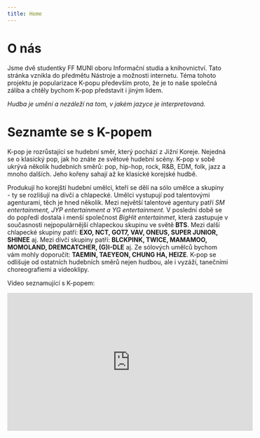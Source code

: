 ```yaml
---
title: Home
---
```


# O nás

Jsme dvě studentky FF MUNI oboru Informační studia a knihovnictví. Tato stránka vznikla do předmětu Nástroje a možnosti internetu. Téma tohoto projektu je popularizace K-popu především proto, že je to naše společná záliba a chtěly bychom K-pop představit i jiným lidem.

*Hudba je umění a nezáleží na tom, v jakém jazyce je interpretovaná.*

# Seznamte se s K-popem

K-pop je rozrůstající se hudební směr, který pochází z Jižní Koreje.
Nejedná se o klasický pop, jak ho znáte ze světové hudební scény. 
K-pop v sobě ukrývá několik hudebních směrů: pop, hip-hop, rock, R&B, EDM, folk, jazz a mnoho dalších. 
Jeho kořeny sahají až ke klasické korejské hudbě.

Produkují ho korejští hudební umělci, kteří se dělí na sólo umělce a skupiny - ty se rozlišují na dívčí a chlapecké. 
Umělci vystupují pod talentovými agenturami, těch je hned několik. Mezi největší talentové agentury patří *SM entertainment, JYP entertainment a YG entertainment.* V poslední době se do popředí dostala i menší společnost *BigHit entertainmet*, která zastupuje v současnosti nejpopulárnější chlapeckou skupinu ve světě **BTS**.
Mezi další chlapecké skupiny patří: **EXO, NCT, GOT7, VAV, ONEUS, SUPER JUNIOR, SHINEE** aj. Mezi dívčí skupiny patří: **BLCKPINK, TWICE, MAMAMOO, MOMOLAND, DREMCATCHER, (G)I-DLE** aj. Ze sólových umělců bychom vám mohly doporučit: **TAEMIN, TAEYEON, CHUNG HA, HEIZE**.
K-pop se odlišuje od ostatních hudebních směrů nejen hudbou, ale i vyzáží, tanečními choreografiemi a videoklipy.

Video seznamující s K-popem:

<iframe width="560" height="315" src="https://www.youtube.com/embed/ixdGsF6V4OA" frameborder="0" allow="accelerometer; autoplay; encrypted-media; gyroscope; picture-in-picture" allowfullscreen></iframe>

<script type="text/javascript" src="//s7.addthis.com/js/300/addthis_widget.js#pubid=ra-5cd018ceafae1465"></script>